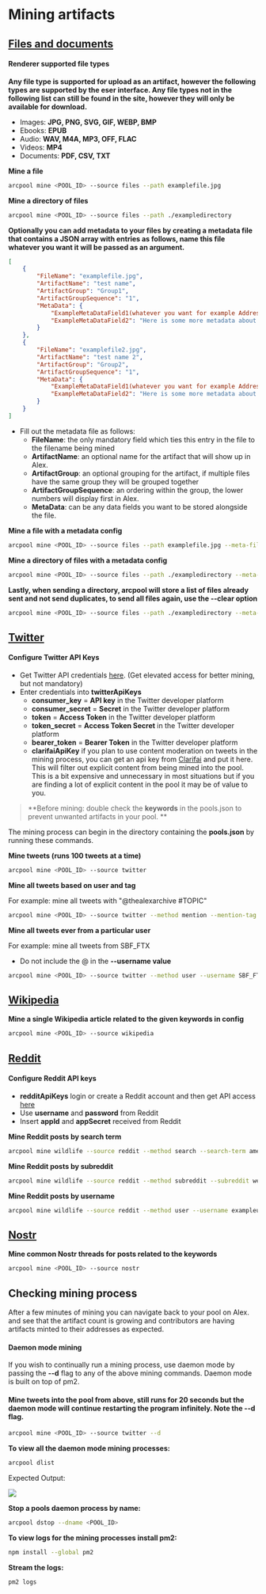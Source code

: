 # Mining artifacts

## [Files and documents](/#/docs/creating-a-pool/mining-artifacts#files)

#### Renderer supported file types

**Any file type is supported for upload as an artifact, however the following types are supported by the eser interface. Any file types not in the following list can still be found in the site, however they will only be available for download.**

- Images: **JPG, PNG, SVG, GIF, WEBP, BMP**
- Ebooks: **EPUB**
- Audio: **WAV, M4A, MP3, OFF, FLAC**
- Videos: **MP4**
- Documents: **PDF, CSV, TXT**

**Mine a file**

```sh
arcpool mine <POOL_ID> --source files --path examplefile.jpg
```

**Mine a directory of files**

```sh
arcpool mine <POOL_ID> --source files --path ./exampledirectory
```

**Optionally you can add metadata to your files by creating a metadata file that contains a JSON array with entries as follows, name this file whatever you want it will be passed as an argument.**

```json
[
	{
		"FileName": "examplefile.jpg",
		"ArtifactName": "test name",
		"ArtifactGroup": "Group1",
		"ArtifactGroupSequence": "1",
		"MetaData": {
			"ExampleMetaDataField1(whatever you want for example AddressWherePictureTaken)": "Here is some metadata about the file",
			"ExampleMetaDataField2": "Here is some more metadata about the file"
		}
	},
	{
		"FileName": "examplefile2.jpg",
		"ArtifactName": "test name 2",
		"ArtifactGroup": "Group2",
		"ArtifactGroupSequence": "1",
		"MetaData": {
			"ExampleMetaDataField1(whatever you want for example AddressWherePictureTaken)": "Here is some metadata about the file",
			"ExampleMetaDataField2": "Here is some more metadata about the file"
		}
	}
]
```

- Fill out the metadata file as follows:
  - **FileName**: the only mandatory field which ties this entry in the file to the filename being mined
  - **ArtifactName**: an optional name for the artifact that will show up in Alex.
  - **ArtifactGroup**: an optional grouping for the artifact, if multiple files have the same group they will be grouped together
  - **ArtifactGroupSequence**: an ordering within the group, the lower numbers will display first in Alex.
  - **MetaData**: can be any data fields you want to be stored alongside the file.

**Mine a file with a metadata config**

```sh
arcpool mine <POOL_ID> --source files --path examplefile.jpg --meta-file ./metafile.json
```

**Mine a directory of files with a metadata config**

```sh
arcpool mine <POOL_ID> --source files --path ./exampledirectory --meta-file ./metafile.json
```

**Lastly, when sending a directory, arcpool will store a list of files already sent and not send duplicates, to send all files again, use the --clear option**

```sh
arcpool mine <POOL_ID> --source files --path ./exampledirectory --meta-file ./metafile.json --clear
```

## [Twitter](/#/docs/creating-a-pool/mining-artifacts#twitter)

#### Configure Twitter API Keys

- Get Twitter API credentials [here](https://developer.twitter.com/en/docs/authentication/oauth-1-0a/api-key-and-secret). (Get elevated access for better mining, but not mandatory)
- Enter credentials into **twitterApiKeys**
  - **consumer_key** = **API key** in the Twitter developer platform
  - **consumer_secret** = **Secret** in the Twitter developer platform
  - **token** = **Access Token** in the Twitter developer platform
  - **token_secret** = **Access Token Secret** in the Twitter developer platform
  - **bearer_token** = **Bearer Token** in the Twitter developer platform
  - **clarifaiApiKey** if you plan to use content moderation on tweets in the mining process, you can get an api key from [Clarifai](https://www.clarifai.com/) and put it here. This will filter out explicit content from being mined into the pool. This is a bit expensive and unnecessary in most situations but if you are finding a lot of explicit content in the pool it may be of value to you.

> **Before mining: double check the **keywords** in the pools.json to prevent unwanted artifacts in your pool. **

The mining process can begin in the directory containing the **pools.json** by running these commands.

**Mine tweets (runs 100 tweets at a time)**

```sh
arcpool mine <POOL_ID> --source twitter
```

**Mine all tweets based on user and tag**

For example: mine all tweets with "@thealexarchive #TOPIC"

```sh
arcpool mine <POOL_ID> --source twitter --method mention --mention-tag "@thealexarchive #TOPIC"
```

**Mine all tweets ever from a particular user**

For example: mine all tweets from SBF_FTX

- Do not include the @ in the **--username value**

```sh
arcpool mine <POOL_ID> --source twitter --method user --username SBF_FTX
```

## [Wikipedia](/#/docs/creating-a-pool/mining-artifacts#wikipedia)

**Mine a single Wikipedia article related to the given keywords in config**

```sh
arcpool mine <POOL_ID> --source wikipedia
```

## [Reddit](/#/docs/creating-a-pool/mining-artifacts#reddit)

#### Configure Reddit API keys

- **redditApiKeys** login or create a Reddit account and then get API access [here](https://www.reddit.com/prefs/apps)
- Use **username** and **password** from Reddit
- Insert **appId** and **appSecret** received from Reddit

**Mine Reddit posts by search term**

```sh
arcpool mine wildlife --source reddit --method search --search-term america
```

**Mine Reddit posts by subreddit**

```sh
arcpool mine wildlife --source reddit --method subreddit --subreddit webdev
```

**Mine Reddit posts by username**

```sh
arcpool mine wildlife --source reddit --method user --username exampleusername
```

## [Nostr](/#/docs/creating-a-pool/mining-artifacts#nostr)

**Mine common Nostr threads for posts related to the keywords**

```sh
arcpool mine <POOL_ID> --source nostr
```

## Checking mining process

After a few minutes of mining you can navigate back to your pool on Alex. and see that the artifact count is growing and contributors are having artifacts minted to their addresses as expected.

#### Daemon mode mining

If you wish to continually run a mining process, use daemon mode by passing the **--d** flag to any of the above mining commands. Daemon mode is built on top of pm2.

#### Mine tweets into the pool from above, still runs for 20 seconds but the daemon mode will continue restarting the program infinitely. Note the **--d** flag.

```sh
arcpool mine <POOL_ID> --source twitter --d
```

**To view all the daemon mode mining processes:**

```sh
arcpool dlist
```

Expected Output:

![](https://arweave.net/jPx7l8816lKYpf4sstSKRtKVUV7cAXWFqlIglIjcFJQ)

**Stop a pools daemon process by name:**

```sh
arcpool dstop --dname <POOL_ID>
```

**To view logs for the mining processes install pm2:**

```sh
npm install --global pm2
```

**Stream the logs:**

```sh
pm2 logs
```
